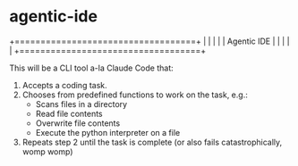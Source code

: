 # agentic-ide

+===================================+
|                                   |
|                                   |
|           Agentic IDE             |
|                                   |
|                                   |
+===================================+

This will be a CLI tool a-la Claude Code that:

1. Accepts a coding task.
2. Chooses from predefined functions to work on the task, e.g.:
    - Scans files in a directory
    - Read file contents
    - Overwrite file contents
    - Execute the python interpreter on a file
3. Repeats step 2 until the task is complete (or also fails catastrophically, womp womp)


